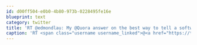 ```yaml
---
id: d00ff504-e0b0-4b80-973b-0228495fe16e
blueprint: text
category: twitter
title: 'RT @edmondlau: My @Quora answer on the best way to tell a software dev team to work more hours to hit a launch date - bit.ly/18q85F4'
caption: 'RT <span class="username username_linked">@<a href="https://twitter.com/edmondlau" title="Edmond Lau">edmondlau</a></span>: My <span class="username username_linked">@<a href="https://twitter.com/Quora" title="Quora">Quora</a></span> answer on the best way to tell a software dev team to work more hours to hit a launch date - <a href="http://bit.ly/18q85F4" title="http://bit.ly/18q85F4" class="link link_untco">bit.ly/18q85F4</a>'
---
```

